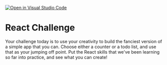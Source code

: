 [![Open in Visual Studio Code](https://classroom.github.com/assets/open-in-vscode-f059dc9a6f8d3a56e377f745f24479a46679e63a5d9fe6f495e02850cd0d8118.svg)](https://classroom.github.com/online_ide?assignment_repo_id=6675227&assignment_repo_type=AssignmentRepo)
# React Challenge

Your challenge today is to use your creativity to build the fanciest version of a simple app that you can. Choose either a counter or a todo list, and use that as your jumping off point. Put the React skills that we've been learning so far into practice, and see what you can create!
